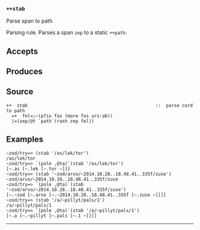 ### `++stab`

Parse span to path

Parsing rule. Parses a span `zep` to a static `++path`.

Accepts
-------

Produces
--------

Source
------

    ++  stab                                                ::  parse cord to path
      =+  fel=;~(pfix fas (more fas urs:ab))
      |=(zep/@t `path`(rash zep fel))


Examples
--------

    ~zod/try=> (stab '/as/lek/tor')
    /as/lek/tor
    ~zod/try=> `(pole ,@ta)`(stab '/as/lek/tor')
    [~.as [~.lek [~.tor ~]]]
    ~zod/try=> (stab '~zod/arvo/~2014.10.28..18.48.41..335f/zuse')
    ~zod/arvo/~2014.10.28..18.48.41..335f/zuse
    ~zod/try=> `(pole ,@ta)`(stab '~zod/arvo/~2014.10.28..18.48.41..335f/zuse')
    [~.~zod [~.arvo [~.~2014.10.28..18.48.41..335f [~.zuse ~]]]]
    ~zod/try=> (stab '/a/~pillyt/pals/1')
    /a/~pillyt/pals/1
    ~zod/try=> `(pole ,@ta)`(stab '/a/~pillyt/pals/1')
    [~.a [~.~pillyt [~.pals [~.1 ~]]]]


***
